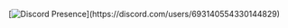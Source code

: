 [![Discord Presence]([https://lanyard-profile-readme.vercel.app/api/693140554330144829?hideDiscrim=true](https://lanyard.kyrie25.me/api/693140554330144829?decoration=true&useDisplayName=true&animationDuration=2s&waveColor=3256a8&imgStyle=square&imgBorderRadius=16px&bg=DD272700&idleMessage=github.com/wondexz))](https://discord.com/users/693140554330144829)
